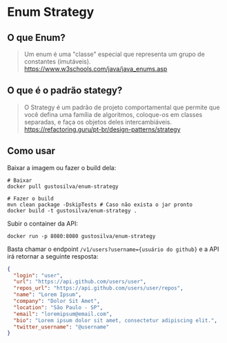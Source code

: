 # Enum Strategy

## O que Enum?

> Um enum é uma "classe" especial que representa um grupo de constantes (imutáveis).
> https://www.w3schools.com/java/java_enums.asp


## O que é o padrão stategy?

> O Strategy é um padrão de projeto comportamental que permite que você defina uma família de algoritmos, coloque-os em classes separadas, e faça os objetos deles intercambiáveis.
> https://refactoring.guru/pt-br/design-patterns/strategy

## Como usar

Baixar a imagem ou fazer o build dela:

```shell
# Baixar
docker pull gustosilva/enum-strategy

# Fazer o build
mvn clean package -DskipTests # Caso não exista o jar pronto
docker build -t gustosilva/enum-strategy .
```

Subir o container da API:

```shell
docker run -p 8080:8080 gustosilva/enum-strategy
```

Basta chamar o endpoint `/v1/users?username={usuário do github}` e a API irá retornar a seguinte resposta:

````json
{
  "login": "user",
  "url": "https://api.github.com/users/user",
  "repos_url": "https://api.github.com/users/user/repos",
  "name": "Lorem Ipsum",
  "company": "Dolor Sit Amet",
  "location": "São Paulo - SP",
  "email": "loremipsum@email.com",
  "bio": "Lorem ipsum dolor sit amet, consectetur adipiscing elit.",
  "twitter_username": "@username"
}
````
